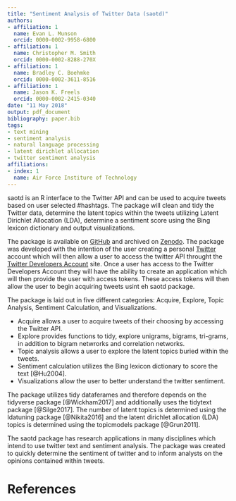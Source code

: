 ```yaml
---
title: "Sentiment Analysis of Twitter Data (saotd)"
authors:
- affiliation: 1
  name: Evan L. Munson
  orcid: 0000-0002-9958-6800
- affiliation: 1
  name: Christopher M. Smith
  orcid: 0000-0002-8288-270X
- affiliation: 1
  name: Bradley C. Boehmke
  orcid: 0000-0002-3611-8516
- affiliation: 1
  name: Jason K. Freels
  orcid: 0000-0002-2415-0340
date: "11 May 2018"
output: pdf_document
bibliography: paper.bib
tags:
- text mining
- sentiment analysis
- natural language processing
- latent dirichlet allocation
- twitter sentiment analysis
affiliations:
- index: 1
  name: Air Force Institure of Technology
---
```


saotd is an R interface to the Twitter API and can be used to acquire tweets based on user selected \#hashtags.  The package will clean and tidy the Twitter data, determine the latent topics within the tweets utilizing Latent Dirichlet Allocation (LDA), determine a sentiment score using the Bing lexicon dictionary and output visualizations.

The package is available on [GitHub](https://github.com/evan-l-munson/saotd) and archived on [Zenodo](https://zenodo.org/record/1219852#.WtdNuchryfd).  The package was developed with the intention of the user creating a personal [Twitter](hjttps://twitter.com) account which will then allow  a user to access the twitter API throught the [Twitter Developers Account](https://dev.twitter.com/) site.  Once a user has access to the Twitter Developers Account they will have the ability to create an application which will then provide the user with access tokens.  These access tokens will then allow the user to begin acquiring tweets usint eh saotd package.

The package is laid out in five different categories: Acquire, Explore, Topic Analysis, Sentiment Calculation, and Visualizations.

* Acquire allows a user to acquire tweets of their choosing by accessing the Twitter API.
* Explore provides functions to tidy, explore unigrams, bigrams, tri-grams, in addition to bigram netwrorks and correlation networks.
* Topic analysis allows a user to explore the latent topics buried within the tweets.
* Sentiment calculation utilizes the Bing lexicon dictionary to score the text [@Hu2004].
* Visualizations allow the user to better understand the twitter sentiment.

The package utilizes tidy dataferames and therefore depends on the tidyverse package [@Wickham2017] and additionally uses the tidytext package [@Silge2017].  The number of latent topics is determined using the ldatuning package [@Nikita2016] and the latent dirichlet allocation (LDA) topics is determined using the topicmodels package [@Grun2011].

The saotd package has research applications in many disciplines which intend to use twitter text and sentiment analysis.  The package was created to quickly determine the sentiment of twitter and to inform analysts on the opinions contained within tweets.

# References

